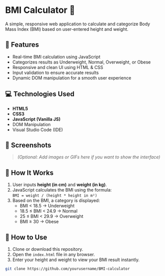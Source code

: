 # BMI Calculator 🧮

A simple, responsive web application to calculate and categorize Body Mass Index (BMI) based on user-entered height and weight.

## 🚀 Features

- Real-time BMI calculation using JavaScript
- Categorizes results as Underweight, Normal, Overweight, or Obese
- Responsive and clean UI using HTML & CSS
- Input validation to ensure accurate results
- Dynamic DOM manipulation for a smooth user experience

## 💻 Technologies Used

- **HTML5**
- **CSS3**
- **JavaScript (Vanilla JS)**
- DOM Manipulation
- Visual Studio Code (IDE)

## 📸 Screenshots

> *(Optional: Add images or GIFs here if you want to show the interface)*

## 🧠 How It Works

1. User inputs **height (in cm)** and **weight (in kg)**.
2. JavaScript calculates the BMI using the formula:  
   `BMI = weight / (height * height in m²)`
3. Based on the BMI, a category is displayed:
   - BMI < 18.5 → Underweight
   - 18.5 ≤ BMI < 24.9 → Normal
   - 25 ≤ BMI < 29.9 → Overweight
   - BMI ≥ 30 → Obese

## 📂 How to Use

1. Clone or download this repository.
2. Open the `index.html` file in any browser.
3. Enter your height and weight to view your BMI result instantly.

```bash
git clone https://github.com/yourusername/BMI-calculator

